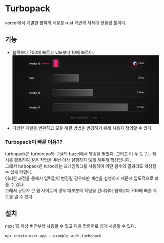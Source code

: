 # Turbopack
vercel에서 개발한 웹팩의 새로운 rust 기반의 차세대 번들링 툴이다.
## 기능
- 웹팩보다 700배 빠르고 vite보다 10배 빠르다.
![사진](/asset/turbopack.png)
- 다양한 파일을 변환하고 모듈 해결 방법을 변경하기 위해 사용자 정의할 수 있다.

### Turbopack이 빠른 이유??
turbopack은 turborepo와 구글의 bazel에서 영감을 받았다. 그리고 이 두 도구는 캐시를 활용하여 같은 작업을 두번 이상 실행하지 않게 해주게 핵심입니다.  
그래서 turbopack은 turbo라는 프레임워크를 사용하여 어떤 함수의 결과라도 캐싱할 수 있게 하였다.  
이러한 과정을 통해서 입력값이 변경될 경우에만 계산을 실행하기 때문에 압도적으로 빠를 수 있다.  
그래서 규모가 큰 웹 사이트의 경우 대부분의 작업을 건너뛰어 웹팩보다 700배 빠른 속도를 낼 수 있다.

## 설치
next 13 이상 버전부터 사용할 수 있고 다음 명령어로 쉽게 사용할 수 있다.
```
npx create-next-app --example with-turbopack
```
